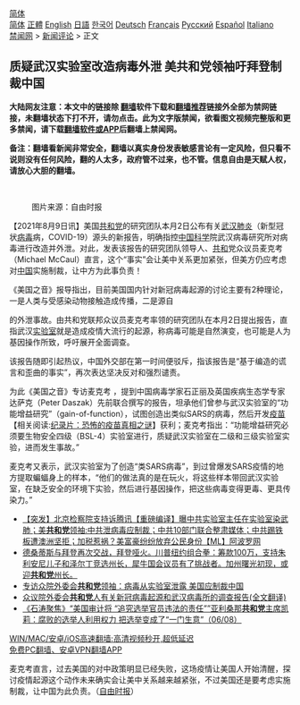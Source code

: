  <!-- 面包屑导航 --> <div class="breadcrumb"><!-- GTranslate: https://gtranslate.io/ -->  <div class="switcher notranslate">  <div class="selected">  <a href="#" onclick="return false;"> 简体</a>  </div>  <div class="option">  <a href="https://www.bannedbook.org" onclick="doGTranslate('zh-CN|zh-CN');jQuery('div.switcher div.selected a').html(jQuery(this).html());return false;" title="简体中文" class="nturl selected"> 简体</a>  <a href="https://www.bannedbook.org/zh-tw/" onclick="doGTranslate('zh-CN|zh-TW');jQuery('div.switcher div.selected a').html(jQuery(this).html());return false;" title="繁體中文" class="nturl"> 正體</a>  <a href="https://www.bannedbook.org/en/" onclick="doGTranslate('zh-CN|en');jQuery('div.switcher div.selected a').html(jQuery(this).html());return false;" title="English" class="nturl"> English</a>  <a href="https://www.bannedbook.org/ja/" onclick="doGTranslate('zh-CN|ja');jQuery('div.switcher div.selected a').html(jQuery(this).html());return false;" title="日本語" class="nturl"> 日語</a>  <a href="https://www.bannedbook.org/ko/" onclick="doGTranslate('zh-CN|ko');jQuery('div.switcher div.selected a').html(jQuery(this).html());return false;" title="한국어" class="nturl"> 한국어</a>  <a href="https://www.bannedbook.org/de/" onclick="doGTranslate('zh-CN|de');jQuery('div.switcher div.selected a').html(jQuery(this).html());return false;" title="Deutsch" class="nturl"> Deutsch</a>  <a href="https://www.bannedbook.org/fr/" onclick="doGTranslate('zh-CN|fr');jQuery('div.switcher div.selected a').html(jQuery(this).html());return false;" title="Français" class="nturl"> Français</a>  <a href="https://www.bannedbook.org/ru/" onclick="doGTranslate('zh-CN|ru');jQuery('div.switcher div.selected a').html(jQuery(this).html());return false;" title="Русский" class="nturl"> Русский</a>  <a href="https://www.bannedbook.org/es/" onclick="doGTranslate('zh-CN|es');jQuery('div.switcher div.selected a').html(jQuery(this).html());return false;" title="Español" class="nturl"> Español</a>  <a href="https://www.bannedbook.org/it/" onclick="doGTranslate('zh-CN|it');jQuery('div.switcher div.selected a').html(jQuery(this).html());return false;" title="Italiano" class="nturl"> Italiano</a>  </div>  </div>      <div class='breadcrumb-sub'><!-- Breadcrumb NavXT 6.3.0 --> <a href="https://www.bannedbook.org/" class="home">禁闻网</a> &gt; <a href="https://www.bannedbook.org/bnews/comments/" class="category">新闻评论</a> &gt; 正文</div></div><h2>质疑武汉实验室改造病毒外泄 美共和党领袖吁拜登制裁中国</h2> <p class="notice"><b>大陆网友注意：本文中的链接除 <a href="https://github.com/bannedbook/fanqiang" >翻墙</a>软件下载和<a href="https://github.com/killgcd/justmysocks/blob/master/README.md">翻墙推荐</a>链接外全部为禁网链接，未翻墙状态下打不开，请勿点击。此为文字版禁闻，欲看图文视频完整版和更多禁闻，请下载<a href="https://github.com/bannedbook/fanqiang">翻墙软件或APP</a>后翻墙上禁闻网。</p><p>备注：翻墙看新闻非常安全，翻墙以真实身份发表敏感言论有一定风险，但只看不说则没有任何风险，翻的人太多，政府管不过来，也不管。信息自由是天赋人权，请放心大胆的翻墙。</b></p>  <div class="entry"> <br /> <figure><a href="https://i2.wp.com/upload-images-bucket-v64rleca837do.s3.eu-west-1.amazonaws.com/wp-content/uploads/2021/08/09135051/Screen-Shot-2021-08-09-at-11.55.38-pm.png?fit=773%2C495&#038;ssl=1" data-caption="图片来源：自由时报"></a><figcaption class="wp-caption-text">图片来源：自由时报</figcaption></figure> <p>【2021年8月9日讯】美国<a href="https://www.bannedbook.org/bnews/tag/%e5%85%b1%e5%92%8c%e5%85%9a/" class="st_tag internal_tag" rel="tag" title="标签 共和党 下的日志">共和党</a>的研究团队本月2日公布有关<a href="https://www.bannedbook.org/bnews/tag/%e6%ad%a6%e6%b1%89/" class="st_tag internal_tag" rel="tag" title="标签 武汉 下的日志">武汉</a><a href="https://www.bannedbook.org/bnews/tag/%e8%82%ba%e7%82%8e/" class="st_tag internal_tag" rel="tag" title="标签 肺炎 下的日志">肺炎</a>（新型冠状<a href="https://www.bannedbook.org/bnews/tag/%e7%97%85%e6%af%92/" class="st_tag internal_tag" rel="tag" title="标签 病毒 下的日志">病毒</a>病，COVID-19）源头的新报告，明确指控<span class='wp_keywordlink_affiliate'><a href="https://www.bannedbook.org/" title="中国" target="_blank">中国</a></span><span class='wp_keywordlink'><a href="https://www.bannedbook.org/forum11/topic309.html" title="禁片：“科学”的棍子" target="_blank">科学</a></span>院武汉病毒研究所对病毒进行改造并外泄。对此，发表该报告的研究团队领导人、<a href="https://www.bannedbook.org/bnews/tag/%E5%85%B1%E5%92%8C/" class="st_tag internal_tag" rel="tag" title="标签 共和 下的日志">共和</a>党众议员麦克考（Michael McCaul）直言，这个“事实”会让美中关系更加紧张，但美方仍应考虑对<a href="https://www.bannedbook.org/bnews/tag/%E4%B8%AD%E5%9B%BD/" class="st_tag internal_tag" rel="tag" title="标签 中国 下的日志">中国</a>实施制裁，让中方为此事负责！</p> <p>《美国之音》报导指出，目前美国国内针对新冠病毒起源的讨论主要有2种理论，一是人类与受感染动物接触造成传播，二是源自</p>  <p>的外泄事故。由共和党联邦众议员麦克考率领的研究团队在本月2日提出报告，直指武汉<a href="https://www.bannedbook.org/bnews/tag/%E5%AE%9E%E9%AA%8C%E5%AE%A4/" class="st_tag internal_tag" rel="tag" title="标签 实验室 下的日志">实验室</a>就是造成疫情大流行的起源，称病毒可能是自然演变，也可能是人为基因操作所致，呼吁展开全面调查。</p> <p>该报告随即引起热议，中国外交部在第一时间便驳斥，指该报告是“基于编造的谎言和歪曲的事实”，再次表达坚决反对和强烈谴责。</p>  <p>为此《美国之音》专访麦克考 ，提到中国病毒学家石正丽及英国疾病生态学专家达萨克（Peter Daszak）先前联合撰写的报告，坦承他们曾参与武汉实验室的“功能增益研究”（gain-of-function），试图创造出类似SARS的病毒，然后开发<span class='wp_keywordlink'><a href="https://www.bannedbook.org/bnews/tculture/20160630/551027.html" title="疫苗" target="_blank">疫苗</a></span>【相关阅读:<a href='https://www.bannedbook.org/bnews/topimagenews/20180408/925060.html' target='_blank'>纪录片：恐怖的疫苗真相之谜</a>】获利；麦克考指出：“功能增益研究必须要生物安全四级（BSL-4）实验室进行，质疑武汉实验室在二级和三级实验室实验，进而发生事故。”</p> <p>麦克考又表示，武汉实验室为了创造“类SARS病毒”，到过曾爆发SARS疫情的地方提取蝙蝠身上的样本，“他们的做法真的是在玩火，将这些样本带回武汉实验室，在缺乏安全的环境下实验，然后进行基因操作，把这些病毒变得更毒、更具传染力。”</p>  <ul class='op-related-articles' title='相关阅读'> <li><a href='https://www.bannedbook.org/bnews/bannedvideo/20210808/1602265.html' target='_blank'>【突发】北京检察院支持诉腾讯【重磅编译】曝中共实验室主任在实验室染武肺；美<b>共和党</b>领袖:中共泄病毒应制裁；中共10部门联合整肃媒体；中共踢铁板遭澳洲坚拒；加税惹祸？美富豪纷纷放弃公民身份【ML】阿波罗网</a></li> <li><a href='https://www.bannedbook.org/bnews/bannedvideo/20210807/1602101.html' target='_blank'>德桑蒂斯与拜登再次交战，拜登哑火。川普纽约组合拳：筹款100万，支持朱利安尼儿子和泽尔丁竞选州长，犀牛国会议员有了挑战者。加州曙光初现，或迎<b>共和党</b>州长。</a></li> <li><a href='https://www.bannedbook.org/bnews/headline/20210807/1601987.html' target='_blank'>专访众院外委会<b>共和党</b>领袖：病毒从实验室泄露 美国应制裁中国</a></li> <li><a href='https://www.bannedbook.org/bnews/worldnews/usa/20210807/1601980.html' target='_blank'>众议院外委会<b>共和党</b>人有关新冠病毒起源和武汉病毒所的调查报告(全文翻译)</a></li> <li><a href='https://www.bannedbook.org/bnews/bannedvideo/20210807/1601895.html' target='_blank'>《石涛聚焦》“美国审计将 “追究选举官员违法的责任””亚利桑那<b>共和党</b>主席凯莉：腐败的选举人利用权力 把选举变成了“一门生意”（06/08）</a></li> </ul> <p class="texttj"> <a href="https://github.com/bannedbook/fanqiang/wiki/V2ray%E6%9C%BA%E5%9C%BA" target="_blank">WIN/MAC/安卓/iOS高速翻墙:高清视频秒开,超低延迟</a><br/> <a href="https://github.com/bannedbook/fanqiang/wiki/%E7%A6%81%E9%97%BB%E7%BD%91%E5%AE%89%E5%8D%93%E7%BF%BB%E5%A2%99%E6%96%B0%E9%97%BBAPP" target="_blank">免费PC翻墙、安卓VPN翻墙APP</a></p><p>麦克考直言，过去美国的对中政策明显已经失败，这场疫情让美国人开始清醒，探讨疫情起源这个动作未来确实会让美中关系越来越紧张，不过美国还是要考虑实施制裁，让中国为此负责。（<a href="https://news.ltn.com.tw/news/world/breakingnews/3632662">自由时报</a>）</p> <a name='sharetosocial'></a>  <div style="margin-bottom:5px;padding-bottom:5px;clear:both"> <div id="archive-pix-1" class="banner-ads"> <!-- AuctionX Display platform tag START --> <div id="26318x728x90x621x_ADSLOT2" clicktrack="%%CLICK_URL_ESC%%"></div> <!-- AuctionX Display platform tag END --> </div> <div id="archive-pix-2" class="banner-ads"> <!-- AuctionX Display platform tag START --> <div id="26315x300x250x621x_ADSLOT2" clicktrack="%%CLICK_URL_ESC%%"></div> <!-- AuctionX Display platform tag END --> </div> </div>  <div id="archive-pix-1" class="banner-ads"> <!-- AuctionX Display platform tag START --> <div id="26318x728x90x621x_ADSLOT3" clicktrack="%%CLICK_URL_ESC%%"></div> <!-- AuctionX Display platform tag END --> </div> </div><!--END ENTRY--> 